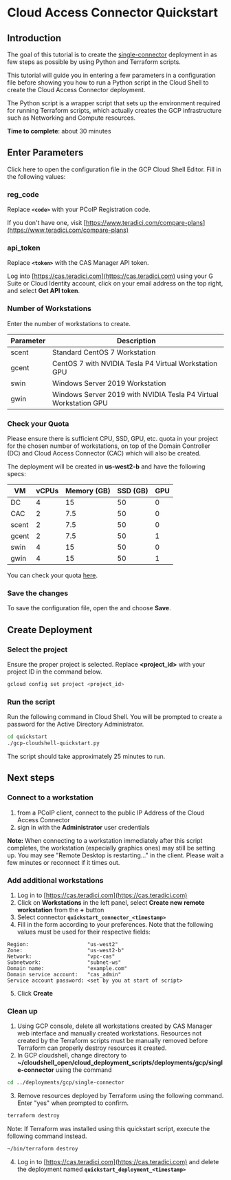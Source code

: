 # Cloud Access Connector Quickstart

## Introduction
The goal of this tutorial is to create the [single-connector](https://github.com/teradici/cloud_deployment_scripts/blob/master/docs/README-gcp.md#single-connector) deployment in as few steps as possible by using Python and Terraform scripts.

This tutorial will guide you in entering a few parameters in a configuration file before showing you how to run a Python script in the Cloud Shell to create the Cloud Access Connector deployment.

The Python script is a wrapper script that sets up the environment required for running Terraform scripts, which actually creates the GCP infrastructure such as Networking and Compute resources.

**Time to complete**: about 30 minutes

## Enter Parameters
Click
<walkthrough-editor-open-file
    filePath="cloud_deployment_scripts/quickstart/gcp-cloudshell-quickstart.cfg">
    here
</walkthrough-editor-open-file>
to open the configuration file in the GCP Cloud Shell Editor. Fill in the following values:

### reg_code
Replace **`<code>`** with your PCoIP Registration code.

If you don't have one, visit [https://www.teradici.com/compare-plans](https://www.teradici.com/compare-plans)

### api_token
Replace **`<token>`** with the CAS Manager API token.

Log into [https://cas.teradici.com](https://cas.teradici.com) using your G Suite or Cloud Identity account, click on your email address on the top right, and select **Get API token**.

### Number of Workstations
Enter the number of workstations to create.

Parameter | Description
--- | ---
scent | Standard CentOS 7 Workstation
gcent | CentOS 7 with NVIDIA Tesla P4 Virtual Workstation GPU
swin | Windows Server 2019 Workstation
gwin | Windows Server 2019 with NVIDIA Tesla P4 Virtual Workstation GPU

### Check your Quota
Please ensure there is sufficient CPU, SSD, GPU, etc. quota in your project for the chosen number of workstations, on top of the Domain Controller (DC) and Cloud Access Connector (CAC) which will also be created.

The deployment will be created in **us-west2-b** and have the following specs:

VM | vCPUs | Memory (GB) | SSD (GB) | GPU 
---|---|---|---|--- 
DC | 4 | 15 | 50 | 0
CAC | 2 | 7.5 | 50 | 0 
scent | 2 | 7.5 | 50 | 0 
gcent | 2 | 7.5 | 50 | 1
swin | 4 | 15 | 50 | 0
gwin | 4 | 15 | 50 | 1

You can check your quota [here](https://console.cloud.google.com/iam-admin/quotas).

### Save the changes
To save the configuration file, open the
<walkthrough-editor-spotlight spotlightId="fileMenu"
                              text="file menu">
</walkthrough-editor-spotlight> and choose **Save**.

## Create Deployment
### Select the project
Ensure the proper project is selected. Replace **<project_id>** with your project ID in the command below.
```bash
gcloud config set project <project_id>
```

### Run the script

Run the following command in Cloud Shell. You will be prompted to create a password for the Active Directory Administrator.
```bash
cd quickstart
./gcp-cloudshell-quickstart.py
```
The script should take approximately 25 minutes to run.

## Next steps

### Connect to a workstation

1. from a PCoIP client, connect to the public IP Address of the Cloud Access Connector
2. sign in with the **Administrator** user credentials

**Note:** When connecting to a workstation immediately after this script completes, the workstation (especially graphics ones) may still be setting up. You may see "Remote Desktop is restarting..." in the client. Please wait a few minutes or reconnect if it times out.

### Add additional workstations
1. Log in to [https://cas.teradici.com](https://cas.teradici.com)
2. Click on **Workstations** in the left panel, select **Create new remote workstation** from the **+** button
3. Select connector **`quickstart_connector_<timestamp>`**
4. Fill in the form according to your preferences. Note that the following
   values must be used for their respective fields:
```
Region:                   "us-west2"
Zone:                     "us-west2-b"
Network:                  "vpc-cas"
Subnetwork:               "subnet-ws"
Domain name:              "example.com"
Domain service account:   "cas_admin"
Service account password: <set by you at start of script>
```
5. Click **Create**

### Clean up
  1. Using GCP console, delete all workstations created by CAS Manager
     web interface and manually created workstations. Resources not created by
     the Terraform scripts must be manually removed before Terraform can
     properly destroy resources it created.
  2. In GCP cloudshell, change directory to **~/cloudshell_open/cloud_deployment_scripts/deployments/gcp/single-connector** using the command
```bash
cd ../deployments/gcp/single-connector
```   
  3. Remove resources deployed by Terraform using the following command. Enter "yes" when prompted to confirm.
```bash
terraform destroy
```
  Note: If Terraform was installed using this quickstart script, execute the following command instead.
```bash
~/bin/terraform destroy
```

  4. Log in to [https://cas.teradici.com](https://cas.teradici.com) and delete the deployment named
     **`quickstart_deployment_<timestamp>`**
